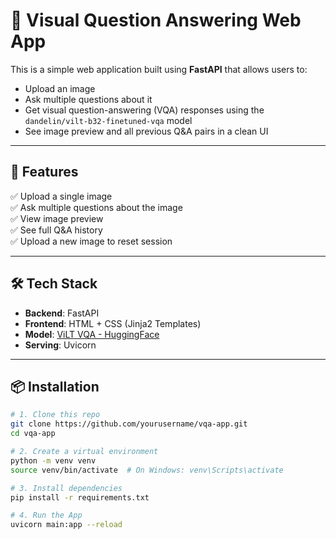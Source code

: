 # 🧠 Visual Question Answering Web App

This is a simple web application built using **FastAPI** that allows users to:
- Upload an image
- Ask multiple questions about it
- Get visual question-answering (VQA) responses using the `dandelin/vilt-b32-finetuned-vqa` model
- See image preview and all previous Q&A pairs in a clean UI

---

## 🚀 Features

✅ Upload a single image  
✅ Ask multiple questions about the image  
✅ View image preview  
✅ See full Q&A history  
✅ Upload a new image to reset session  

---

## 🛠️ Tech Stack

- **Backend**: FastAPI
- **Frontend**: HTML + CSS (Jinja2 Templates)
- **Model**: [ViLT VQA - HuggingFace](https://huggingface.co/dandelin/vilt-b32-finetuned-vqa)
- **Serving**: Uvicorn

---

## 📦 Installation

```bash
# 1. Clone this repo
git clone https://github.com/yourusername/vqa-app.git
cd vqa-app

# 2. Create a virtual environment
python -m venv venv
source venv/bin/activate  # On Windows: venv\Scripts\activate

# 3. Install dependencies
pip install -r requirements.txt

# 4. Run the App
uvicorn main:app --reload
```
